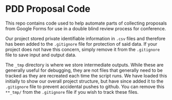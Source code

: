 # PDD Proposal Code

This repo contains code used to help automate parts of collecting proposals from Google Forms for use in a double blind review process for conference.

Our project stored private identifiable information in `.csv` files and therefore has been added to the `.gitignore` file for protection of said data. If your project does not have this concern, simply remove it from the `.gitignore` file to save input and output data. 

The `_tmp` directory is where we store intermediate outputs. While these are generally useful for debugging, they are not files that generally need to be tracked as they are recreated each time the script runs. We have loaded this initially to show our overall project structure, but have since added it to the `.gitignore` file to prevent accidental pushes to github. You can remove this `**_tmp/` from the `.gitignore` file if you wish to track these files.
